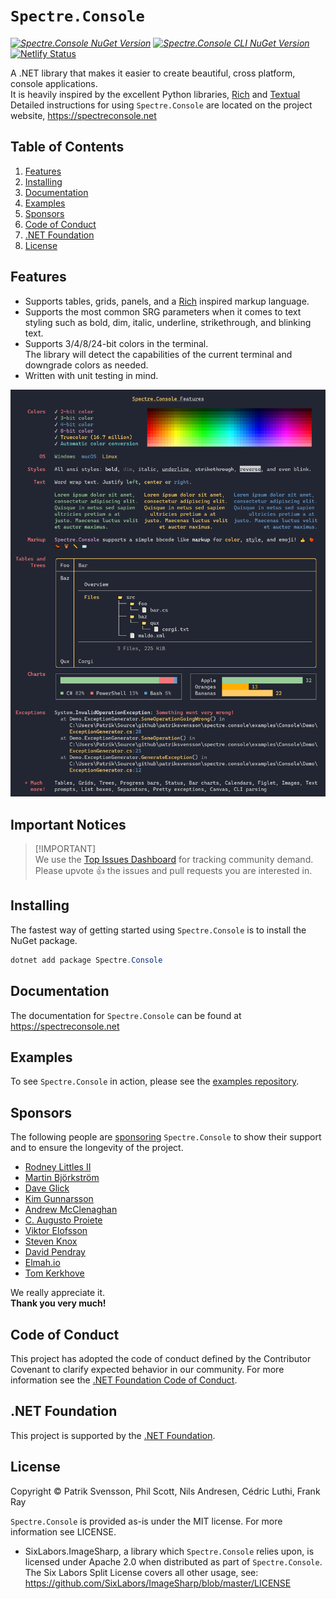 # `Spectre.Console`

_[![Spectre.Console NuGet Version](https://img.shields.io/nuget/v/spectre.console.svg?style=flat&label=NuGet%3A%20Spectre.Console)](https://www.nuget.org/packages/spectre.console)_ _[![Spectre.Console CLI NuGet Version](https://img.shields.io/nuget/v/spectre.console.cli.svg?style=flat&label=NuGet%3A%20Spectre.Console.Cli)](https://www.nuget.org/packages/spectre.console.cli)_ [![Netlify Status](https://api.netlify.com/api/v1/badges/1eaf215a-eb9c-45e4-8c64-c90b62963149/deploy-status)](https://app.netlify.com/sites/spectreconsole/deploys)

A .NET library that makes it easier to create beautiful, cross platform, console applications.  
It is heavily inspired by the excellent Python libraries, [Rich](https://github.com/willmcgugan/rich) and [Textual](https://github.com/Textualize/textual?tab=readme-ov-file#widgets) 
Detailed instructions for using `Spectre.Console` are located on the project website, https://spectreconsole.net

## Table of Contents

1. [Features](#features)
1. [Installing](#installing)
1. [Documentation](#documentation)
1. [Examples](#examples)
1. [Sponsors](#sponsors)
1. [Code of Conduct](#code-of-conduct)
1. [.NET Foundation](#net-foundation)
1. [License](#license)

## Features

* Supports tables, grids, panels, and a [Rich](https://github.com/willmcgugan/rich) inspired markup language.
* Supports the most common SRG parameters when it comes to text 
  styling such as bold, dim, italic, underline, strikethrough, 
  and blinking text.
* Supports 3/4/8/24-bit colors in the terminal.  
  The library will detect the capabilities of the current terminal 
  and downgrade colors as needed.
* Written with unit testing in mind.

![Example](docs/input/assets/images/example.png)

## Important Notices

> [!IMPORTANT]\
> We use the [Top Issues Dashboard](https://github.com/spectreconsole/spectre.console/issues/1517) for tracking community demand. Please upvote :+1: the issues and pull requests you are interested in.

## Installing

The fastest way of getting started using `Spectre.Console` is to install the NuGet package.

```csharp
dotnet add package Spectre.Console
```

## Documentation

The documentation for `Spectre.Console` can be found at
https://spectreconsole.net

## Examples

To see `Spectre.Console` in action, please see the 
[examples repository](https://github.com/spectreconsole/examples).

## Sponsors

The following people are [sponsoring](https://github.com/sponsors/patriksvensson)
`Spectre.Console` to show their support and to ensure the longevity of the project.

* [Rodney Littles II](https://github.com/RLittlesII)
* [Martin Björkström](https://github.com/bjorkstromm)
* [Dave Glick](https://github.com/daveaglick)
* [Kim Gunnarsson](https://github.com/kimgunnarsson)
* [Andrew McClenaghan](https://github.com/andymac4182)
* [C. Augusto Proiete](https://github.com/augustoproiete)
* [Viktor Elofsson](https://github.com/vktr)
* [Steven Knox](https://github.com/stevenknox)
* [David Pendray](https://github.com/dpen2000)
* [Elmah.io](https://github.com/elmahio)
* [Tom Kerkhove](https://github.com/tomkerkhove)

We really appreciate it.  
**Thank you very much!**

## Code of Conduct

This project has adopted the code of conduct defined by the Contributor Covenant to clarify expected behavior in our community.
For more information see the [.NET Foundation Code of Conduct](https://dotnetfoundation.org/code-of-conduct).

## .NET Foundation

This project is supported by the [.NET Foundation](https://dotnetfoundation.org).

## License

Copyright © Patrik Svensson, Phil Scott, Nils Andresen, Cédric Luthi, Frank Ray

`Spectre.Console` is provided as-is under the MIT license. For more information see LICENSE.

* SixLabors.ImageSharp, a library which `Spectre.Console` relies upon, is licensed under Apache 2.0 when distributed as part of `Spectre.Console`. The Six Labors Split License covers all other usage, see: https://github.com/SixLabors/ImageSharp/blob/master/LICENSE 
